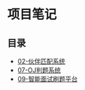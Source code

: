 #  项目笔记

## 目录

  * [02-伙伴匹配系统](/study/Java后端/项目笔记/02-伙伴匹配系统/README)
  * [07-OJ判题系统](/study/Java后端/项目笔记/07-OJ判题系统/README)
  * [09-智能面试刷题平台](/study/Java后端/项目笔记/09-智能面试刷题平台/README)